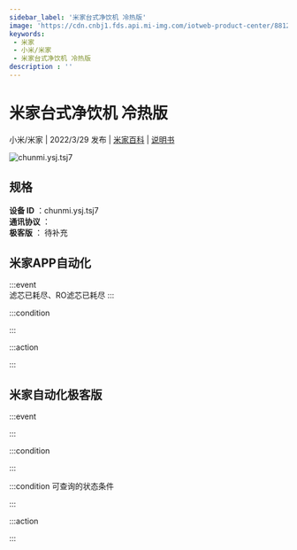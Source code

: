 ```yaml
---
sidebar_label: '米家台式净饮机 冷热版'
image: 'https://cdn.cnbj1.fds.api.mi-img.com/iotweb-product-center/88126f4bd1731ff181e11921f610d554_1632898721438.png?GalaxyAccessKeyId=AKVGLQWBOVIRQ3XLEW&Expires=9223372036854775807&Signature=gxegjkIy4erhxGNnDWg2PpBFt7A='
keywords: 
 - 米家
 - 小米/米家
 - 米家台式净饮机 冷热版
description : ''
---
```

# 米家台式净饮机 冷热版

小米/米家 | 2022/3/29 发布 | [米家百科](https://home.mi.com/webapp/content/baike/product/index.html?model=chunmi.ysj.tsj7) | [说明书](https://home.mi.com/views/introduction.html?model=chunmi.ysj.tsj7&region=cn)

![chunmi.ysj.tsj7](https://cdn.cnbj1.fds.api.mi-img.com/iotweb-product-center/88126f4bd1731ff181e11921f610d554_1632898721438.png?GalaxyAccessKeyId=AKVGLQWBOVIRQ3XLEW&Expires=9223372036854775807&Signature=gxegjkIy4erhxGNnDWg2PpBFt7A=)

## 规格  
> 
**设备 ID** ：chunmi.ysj.tsj7  
**通讯协议** ：  
**极客版**  ： 待补充 


## 米家APP自动化  

:::event  
滤芯已耗尽、RO滤芯已耗尽
:::

:::condition  

:::

:::action   

:::

## 米家自动化极客版  

:::event  

:::

:::condition  

:::

:::condition 可查询的状态条件  

:::

:::action  

:::

        

